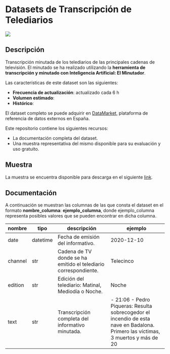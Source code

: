 # Datasets de Transcripción de Telediarios

<a href="https://datamarket.es">
  <img src="https://datamarket.es/static/core/img/banners/transcripcion-de-telediarios-banner.png">
</a>

## Descripción

Transcripción minutada de los telediarios de las principales cadenas de televisión. El minutado se ha realizado utilizando la __herramienta de transcripción y minutado con Inteligencia Artificial: El Minutador__.

Las características de este dataset son las siguientes:

* __Frecuencia de actualización__: actualizado cada 6 h
* __Volumen estimado__: 
* __Histórico__: 

El dataset completo se puede adquirir en [DataMarket](https://datamarket.es/#transcripcion-de-telediarios-dataset), plataforma de referencia de datos externos en España. 

Este repositorio contiene los siguientes recursos:

* La documentación completa del dataset.
* Una muestra representativa del mismo disponible para su evaluación y uso gratuito.

## Muestra

La muestra se encuentra disponible para descarga en el siguiente [link](https://github.com/Data-Market/transcripcion-de-telediarios/blob/main/transcripcion-de-telediarios-sample.csv).

## Documentación
A continuación se muestran las columnas de las que consta el dataset en el formato __nombre_columna__: __ejemplo_columna__, donde ejemplo_columna representa posibles valores que se pueden encontrar en dicha columna.

| nombre  | tipo     | descripción                                                     | ejemplo                                                                                                                          |
|---------|----------|-----------------------------------------------------------------|----------------------------------------------------------------------------------------------------------------------------------|
| date    | datetime | Fecha de emisión del informativo.                               | 2020-12-10                                                                                                                       |
| channel | str      | Cadena de TV donde se ha emitido el telediario correspondiente. | Telecinco                                                                                                                        |
| edition | str      | Edición del telediario: Matinal, Mediodía o Noche.              | Noche                                                                                                                            |
| text    | str      | Transcripción completa del informativo minutada.                | - 21:06 - Pedro Piqueras: Resulta sobrecogedor el incendio de esta nave en Badalona. Primero las víctimas, 3 muertos y más de 20 |
